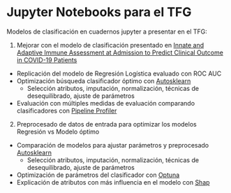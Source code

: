 # Jupyter Notebooks para el TFG

Modelos de clasificación en cuadernos jupyter a presentar en el TFG:

1. Mejorar con el modelo de clasificación presentado en [Innate and Adaptive Immune Assessment at Admission to
Predict Clinical Outcome in COVID-19 Patients](https://pubmed.ncbi.nlm.nih.gov/34440121/)
  - Replicación del modelo de Regresión Logística evaluado con ROC AUC
  - Optimización búsqueda clasificador óptimo con [Autosklearn](https://automl.github.io/auto-sklearn/master/)
    - Selección atributos, imputación, normalización, técnicas de desequilibrado, ajuste de parámetros
  - Evaluación con múltiples medidas de evaluación comparando clasificadores con [Pipeline Profiler](https://towardsdatascience.com/exploring-auto-sklearn-models-with-pipelineprofiler-5b2c54136044/)
2. Preprocesado de datos de entrada para optimizar los modelos  Regresión vs Modelo óptimo 
  - Comparación de modelos para ajustar parámetros y preprocesado [Autosklearn](https://automl.github.io/auto-sklearn/master/)
    - Selección atributos, imputación, normalización, técnicas de desequilibrado, ajuste de parámetros  
  - Optimización de parámetros del clasificador con [Optuna](https://optuna.org/)
  - Explicación de atributos con más influencia en el modelo con [Shap](https://github.com/slundberg/shap) 



